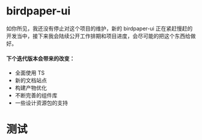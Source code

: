 # birdpaper-ui

如你所见，我还没有停止对这个项目的维护，新的 birdpaper-ui 正在紧赶慢赶的开发当中，接下来我会陆续公开工作排期和项目进度，会尽可能的把这个东西给做好。

#### 下个迭代版本会带来的改变：
- 全面使用 TS
- 新的文档站点
- 构建产物优化
- 不断完善的组件库
- 一些设计资源包的支持

# 测试